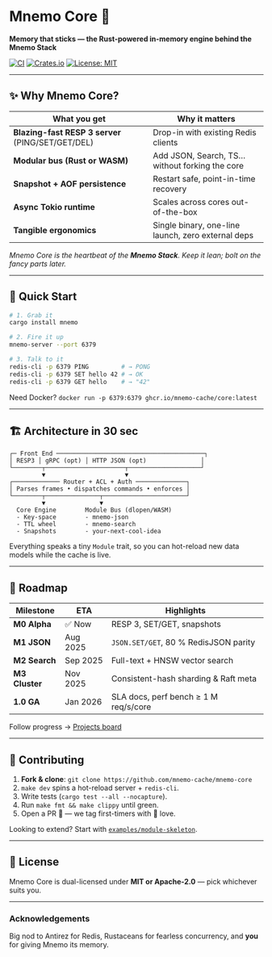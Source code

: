 # Mnemo Core 🦀  
**Memory that sticks — the Rust-powered in-memory engine behind the Mnemo Stack**

[![CI](https://img.shields.io/github/actions/workflow/status/mnemo-cache/mnemo-core/ci.yml?branch=main)](…) 
[![Crates.io](https://img.shields.io/crates/v/mnemo)](https://crates.io/crates/mnemo) 
[![License: MIT](https://img.shields.io/badge/license-MIT-blue.svg)](LICENSE)

---

## ✨ Why Mnemo Core?

| What you get | Why it matters |
|--------------|----------------|
| **Blazing-fast RESP 3 server** (PING/SET/GET/DEL) | Drop-in with existing Redis clients |
| **Modular bus (Rust or WASM)** | Add JSON, Search, TS… without forking the core |
| **Snapshot + AOF persistence** | Restart safe, point-in-time recovery |
| **Async Tokio runtime** | Scales across cores out-of-the-box |
| **Tangible ergonomics** | Single binary, one-line launch, zero external deps |

_Mnemo Core is the heartbeat of the **Mnemo Stack**. Keep it lean; bolt on the fancy parts later._

---

## 🚀 Quick Start

```bash
# 1. Grab it
cargo install mnemo

# 2. Fire it up
mnemo-server --port 6379

# 3. Talk to it
redis-cli -p 6379 PING         # → PONG
redis-cli -p 6379 SET hello 42 # → OK
redis-cli -p 6379 GET hello    # → "42"
````

Need Docker? `docker run -p 6379:6379 ghcr.io/mnemo-cache/core:latest`

---

## 🏗️ Architecture in 30 sec

```
┌─ Front End ─────────────────────────────────────────┐
│ RESP3 │ gRPC (opt) │ HTTP JSON (opt)               │
└────────┬──────────────────────┬────────────────────┘
         ▼                      ▼
┌───────────── Router + ACL + Auth ──────────────┐
│ Parses frames • dispatches commands • enforces │
└────────┬───────────────┬───────────────────────┘
         ▼               ▼
  Core Engine        Module Bus (dlopen/WASM)
  - Key-space        - mnemo-json
  - TTL wheel        - mnemo-search
  - Snapshots        - your-next-cool-idea
```

Everything speaks a tiny `Module` trait, so you can hot-reload new data models while the cache is live.

---

## 🔮 Roadmap

| Milestone      | ETA      | Highlights                            |
| -------------- | -------- | ------------------------------------- |
| **M0 Alpha**   | ✅ Now    | RESP 3, SET/GET, snapshots            |
| **M1 JSON**    | Aug 2025 | `JSON.SET/GET`, 80 % RedisJSON parity |
| **M2 Search**  | Sep 2025 | Full-text + HNSW vector search        |
| **M3 Cluster** | Nov 2025 | Consistent-hash sharding & Raft meta  |
| **1.0 GA**     | Jan 2026 | SLA docs, perf bench ≥ 1 M req/s/core |

Follow progress → [Projects board](https://github.com/mnemo-cache/mnemo-core/projects/1)

---

## 🤝 Contributing

1. **Fork & clone**: `git clone https://github.com/mnemo-cache/mnemo-core`
2. `make dev` spins a hot-reload server + `redis-cli`.
3. Write tests (`cargo test --all --nocapture`).
4. Run `make fmt && make clippy` until green.
5. Open a PR 🔀 — we tag first-timers with **🎉** love.

Looking to extend? Start with [`examples/module-skeleton`](./examples).

---

## 📜 License

Mnemo Core is dual-licensed under **MIT or Apache-2.0** — pick whichever suits you.

---

### Acknowledgements

Big nod to Antirez for Redis, Rustaceans for fearless concurrency, and **you** for giving Mnemo its memory.
